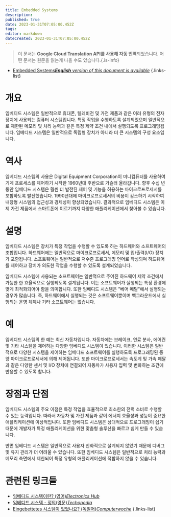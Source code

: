 ```yaml
---
title: Embedded Systems
description: 
published: true
date: 2023-01-31T07:05:00.452Z
tags: 
editor: markdown
dateCreated: 2023-01-31T07:05:00.452Z
---
```


> 이 문서는 **Google Cloud Translation API를 사용해 자동 번역**되었습니다.
어떤 문서는 원문을 읽는게 나을 수도 있습니다.{.is-info}
- [Embedded Systems***English** version of this document is available*](/en/Knowledge-base/Dictionary/embedded-systems)
{.links-list}


# 개요

임베디드 시스템은 일반적으로 휴대폰, 텔레비전 및 가전 제품과 같은 여러 유형의 전자 장치에 사용되는 컴퓨터 시스템입니다. 특정 작업을 수행하도록 설계되었으며 일반적으로 제한된 메모리 및 처리 능력과 같은 특정 제약 조건 내에서 실행되도록 프로그래밍됩니다. 임베디드 시스템은 일반적으로 독립형 장치가 아니라 더 큰 시스템의 구성 요소입니다.

# 역사

임베디드 시스템의 사용은 Digital Equipment Corporation이 미니컴퓨터를 사용하여 기계 프로세스를 제어하기 시작한 1960년대 후반으로 거슬러 올라갑니다. 향후 수십 년 동안 임베디드 시스템은 훨씬 더 발전된 제어 및 기능을 허용하는 마이크로프로세서를 포함하도록 발전했습니다. 1990년대에 마이크로프로세서의 비용이 감소하기 시작하여 내장형 시스템의 접근성과 경제성이 향상되었습니다. 결과적으로 임베디드 시스템은 이제 가전 제품에서 스마트폰에 이르기까지 다양한 애플리케이션에서 찾아볼 수 있습니다.

# 설명

임베디드 시스템은 장치가 특정 작업을 수행할 수 있도록 하는 하드웨어와 소프트웨어의 조합입니다. 하드웨어에는 일반적으로 마이크로프로세서, 메모리 및 입/출력(I/O) 장치가 포함됩니다. 소프트웨어는 일반적으로 저수준 프로그래밍 언어로 작성되며 하드웨어를 제어하고 장치가 의도한 작업을 수행할 수 있도록 설계되었습니다.

임베디드 시스템에 사용되는 소프트웨어는 일반적으로 주어진 하드웨어 제약 조건에서 가능한 한 효율적으로 실행되도록 설계됩니다. 이는 소프트웨어가 실행되는 특정 환경에 맞게 최적화되어야 함을 의미합니다. 또한 임베디드 시스템은 "베어 메탈"에서 실행되는 경우가 많습니다. 즉, 하드웨어에서 실행되는 것은 소프트웨어뿐이며 백그라운드에서 실행되는 운영 체제나 기타 소프트웨어는 없습니다.

# 예

임베디드 시스템의 한 예는 최신 자동차입니다. 자동차에는 브레이크, 연료 분사, 에어컨 및 기타 시스템을 제어하는 다양한 임베디드 시스템이 있습니다. 이러한 시스템은 일반적으로 다양한 시스템을 제어하는 임베디드 소프트웨어를 실행하도록 프로그래밍된 중앙 마이크로프로세서에 의해 제어됩니다. 또한 마이크로프로세서는 속도계 및 가속 페달과 같은 다양한 센서 및 I/O 장치에 연결되어 자동차가 사용자 입력 및 변화하는 조건에 반응할 수 있도록 합니다.

# 장점과 단점

임베디드 시스템의 주요 이점은 특정 작업을 효율적으로 최소한의 전력 소비로 수행할 수 있는 능력입니다. 따라서 자동차 및 가전 제품과 같이 에너지 효율성과 성능이 중요한 애플리케이션에 이상적입니다. 또한 임베디드 시스템은 상대적으로 프로그래밍이 쉽기 때문에 개발자가 특정 애플리케이션을 위한 맞춤형 솔루션을 빠르고 쉽게 만들 수 있습니다.

반면 임베디드 시스템은 일반적으로 사용자 친화적으로 설계되지 않았기 때문에 디버그 및 유지 관리가 더 어려울 수 있습니다. 또한 임베디드 시스템은 일반적으로 처리 능력과 메모리 측면에서 제한되어 특정 유형의 애플리케이션에 적합하지 않을 수 있습니다.

# 관련된 링크들

- [임베디드 시스템이란? (영어)*Electronics Hub*](https://www.electronicshub.org/what-is-an-embedded-system/)
- [임베디드 시스템 - 정의(영문)*Techopedia*](https://www.techopedia.com/definition/22862/embedded-system)
- [Eingebettetes 시스템이 있었나요? (독일어)*Computerwoche*](https://www.computerwoche.de/a/was-ist-ein-eingebettetes-system,3454848)
{.links-list}